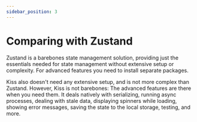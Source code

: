 ```yaml
---
sidebar_position: 3
---
```


# Comparing with Zustand

Zustand is a barebones state management solution,
providing just the essentials needed for state management without extensive
setup or complexity. For advanced features you need to install separate packages.

Kiss also doesn't need any extensive setup, and is not more complex than Zustand.
However, Kiss is not barebones: The advanced features are there when you need them.
It deals natively with serializing, running async processes, dealing with stale data,
displaying spinners while loading, showing error messages, saving the state to the local storage,
testing, and more.
